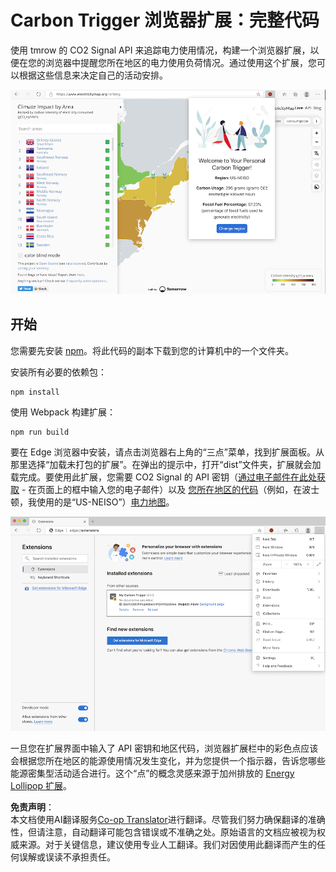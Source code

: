 <!--
CO_OP_TRANSLATOR_METADATA:
{
  "original_hash": "dd58ae1b7707034f055718c1b68bc8de",
  "translation_date": "2025-08-23T23:50:02+00:00",
  "source_file": "5-browser-extension/solution/translation/README.hi.md",
  "language_code": "zh"
}
-->
# Carbon Trigger 浏览器扩展：完整代码

使用 tmrow 的 CO2 Signal API 来追踪电力使用情况，构建一个浏览器扩展，以便在您的浏览器中提醒您所在地区的电力使用负荷情况。通过使用这个扩展，您可以根据这些信息来决定自己的活动安排。

![扩展截图](../../../../../5-browser-extension/extension-screenshot.png)

## 开始

您需要先安装 [npm](https://npmjs.com)。将此代码的副本下载到您的计算机中的一个文件夹。

安装所有必要的依赖包：

```
npm install
```

使用 Webpack 构建扩展：

```
npm run build
```

要在 Edge 浏览器中安装，请点击浏览器右上角的“三点”菜单，找到扩展面板。从那里选择“加载未打包的扩展”。在弹出的提示中，打开“dist”文件夹，扩展就会加载完成。要使用此扩展，您需要 CO2 Signal 的 API 密钥（[通过电子邮件在此处获取](https://www.co2snal.com/) - 在页面上的框中输入您的电子邮件）以及 [您所在地区的代码](http://api.electricitymap.org/v3/zones)（例如，在波士顿，我使用的是“US-NEISO”）[电力地图](https://www.electricitymap.org/map)。

![安装](../../../../../5-browser-extension/install-on-edge.png)

一旦您在扩展界面中输入了 API 密钥和地区代码，浏览器扩展栏中的彩色点应该会根据您所在地区的能源使用情况发生变化，并为您提供一个指示器，告诉您哪些能源密集型活动适合进行。这个“点”的概念灵感来源于加州排放的 [Energy Lollipop 扩展](https://energylollipop.com/)。

**免责声明**：  
本文档使用AI翻译服务[Co-op Translator](https://github.com/Azure/co-op-translator)进行翻译。尽管我们努力确保翻译的准确性，但请注意，自动翻译可能包含错误或不准确之处。原始语言的文档应被视为权威来源。对于关键信息，建议使用专业人工翻译。我们对因使用此翻译而产生的任何误解或误读不承担责任。